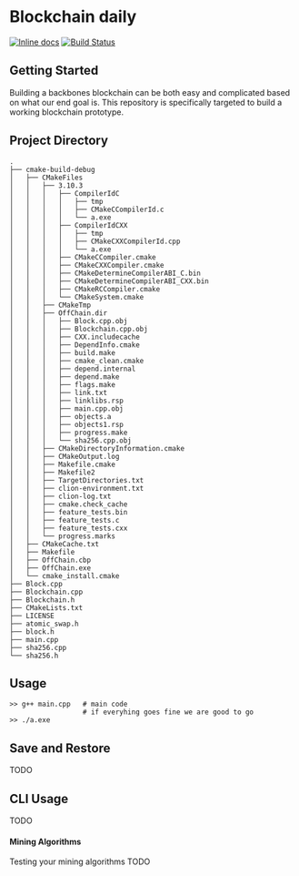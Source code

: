 # Blockchain daily
[![Inline docs](http://inch-ci.org/github/type-a/offchain.svg?branch=master)](http://inch-ci.org/github/type-a/offchain)
[![Build Status](https://travis-ci.org/type-a/offchain.png?branch=master)](https://travis-ci.org/type-a/offchain)


## Getting Started

Building a backbones blockchain can be both easy and complicated
based on what our end goal is. This repository is specifically 
targeted to build a working blockchain prototype.
    
    
## Project Directory
    .
    ├── cmake-build-debug
    │   ├── CMakeFiles
    │   │   ├── 3.10.3
    │   │   │   ├── CompilerIdC
    │   │   │   │   ├── tmp
    │   │   │   │   ├── CMakeCCompilerId.c
    │   │   │   │   └── a.exe
    │   │   │   ├── CompilerIdCXX
    │   │   │   │   ├── tmp
    │   │   │   │   ├── CMakeCXXCompilerId.cpp
    │   │   │   │   └── a.exe
    │   │   │   ├── CMakeCCompiler.cmake
    │   │   │   ├── CMakeCXXCompiler.cmake
    │   │   │   ├── CMakeDetermineCompilerABI_C.bin
    │   │   │   ├── CMakeDetermineCompilerABI_CXX.bin
    │   │   │   ├── CMakeRCCompiler.cmake
    │   │   │   └── CMakeSystem.cmake
    │   │   ├── CMakeTmp
    │   │   ├── OffChain.dir
    │   │   │   ├── Block.cpp.obj
    │   │   │   ├── Blockchain.cpp.obj
    │   │   │   ├── CXX.includecache
    │   │   │   ├── DependInfo.cmake
    │   │   │   ├── build.make
    │   │   │   ├── cmake_clean.cmake
    │   │   │   ├── depend.internal
    │   │   │   ├── depend.make
    │   │   │   ├── flags.make
    │   │   │   ├── link.txt
    │   │   │   ├── linklibs.rsp
    │   │   │   ├── main.cpp.obj
    │   │   │   ├── objects.a
    │   │   │   ├── objects1.rsp
    │   │   │   ├── progress.make
    │   │   │   └── sha256.cpp.obj
    │   │   ├── CMakeDirectoryInformation.cmake
    │   │   ├── CMakeOutput.log
    │   │   ├── Makefile.cmake
    │   │   ├── Makefile2
    │   │   ├── TargetDirectories.txt
    │   │   ├── clion-environment.txt
    │   │   ├── clion-log.txt
    │   │   ├── cmake.check_cache
    │   │   ├── feature_tests.bin
    │   │   ├── feature_tests.c
    │   │   ├── feature_tests.cxx
    │   │   └── progress.marks
    │   ├── CMakeCache.txt
    │   ├── Makefile
    │   ├── OffChain.cbp
    │   ├── OffChain.exe
    │   └── cmake_install.cmake
    ├── Block.cpp
    ├── Blockchain.cpp
    ├── Blockchain.h
    ├── CMakeLists.txt
    ├── LICENSE
    ├── atomic_swap.h
    ├── block.h
    ├── main.cpp
    ├── sha256.cpp
    └── sha256.h

## Usage

~~~
>> g++ main.cpp   # main code 
                  # if everyhing goes fine we are good to go
>> ./a.exe
~~~

## Save and Restore

TODO

## CLI Usage

TODO

#### Mining Algorithms

Testing your mining algorithms
TODO

